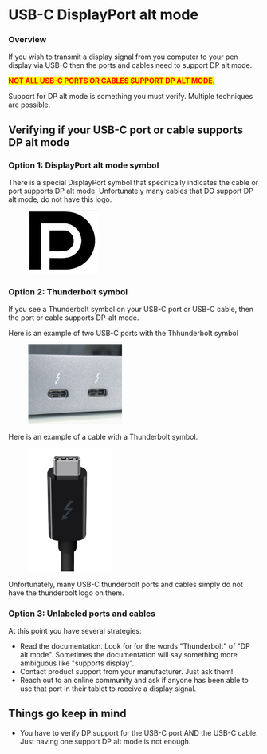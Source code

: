 # USB-C DisplayPort alt mode

### Overview

If you wish to transmit a display signal from you computer to your pen display via USB-C then the ports and cables need to support DP alt mode.

<mark style="color:red;">**NOT ALL USB-C PORTS OR CABLES SUPPORT DP ALT MODE.**</mark>

Support for DP alt mode is something you must verify. Multiple techniques are possible.

## Verifying if your USB-C port or cable supports DP alt mode

### Option 1: DisplayPort alt mode symbol

There is a special DisplayPort symbol that specifically indicates the cable or port supports DP alt mode. Unfortunately many cables that DO support DP alt mode, do not have this logo.

<div align="left">

<figure><img src="../../.gitbook/assets/Screenshot 2024-01-19 211805.png" alt="" width="140"><figcaption></figcaption></figure>

</div>

### Option 2: Thunderbolt symbol

If you see a Thunderbolt symbol on your USB-C port or USB-C cable, then the port or cable supports DP-alt mode.

Here is an example of two USB-C ports with the Thhunderbolt symbol

<div align="left">

<figure><img src="../../.gitbook/assets/1920px-Thunderbolt_3_interface_USB-C_ports.jpg" alt="" width="188"><figcaption></figcaption></figure>

</div>

Here is an example of a cable with a Thunderbolt symbol.

<div align="left">

<figure><img src="../../.gitbook/assets/Screenshot 2024-01-19 211322 (1).jpg" alt="" width="169"><figcaption></figcaption></figure>

</div>

Unfortunately, many USB-C thunderbolt ports and cables simply do not have the thunderbolt logo on them.&#x20;

### Option 3: Unlabeled ports and cables

At this point you have several strategies:

* Read the documentation. Look for for the words "Thunderbolt" of "DP alt mode". Sometimes the documentation will say something more ambiguous like "supports display".
* Contact product support from your manufacturer. Just ask them!
* Reach out to an online community and ask if anyone has been able to use that port in their tablet to receive a display signal.&#x20;

## Things go keep in mind

* You have to verify DP support for the USB-C port AND the USB-C cable. Just having one support DP alt mode is not enough.
